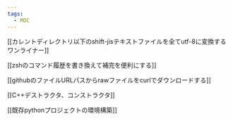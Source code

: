 ```yaml
---
tags:
  - MOC
---
```

[[カレントディレクトリ以下のshift-jisテキストファイルを全てutf-8に変換するワンライナー]]

[[zshのコマンド履歴を書き換えて補完を便利にする]]

[[githubのファイルURLパスからrawファイルをcurlでダウンロードする]]

[[C++デストラクタ、コンストラクタ]]

[[既存pythonプロジェクトの環境構築]]